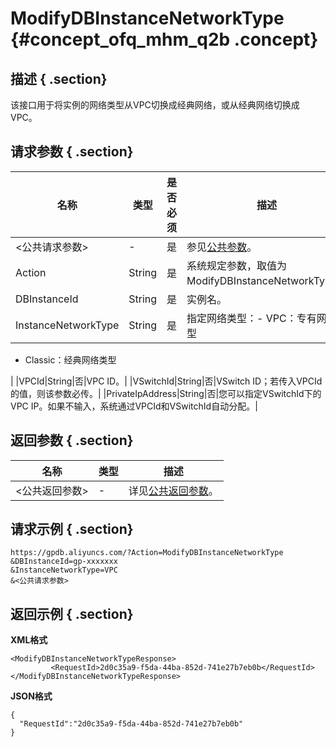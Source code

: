 # ModifyDBInstanceNetworkType {#concept_ofq_mhm_q2b .concept}

## 描述 { .section}

该接口用于将实例的网络类型从VPC切换成经典网络，或从经典网络切换成VPC。

## 请求参数 { .section}

|名称|类型|是否必须|描述|
|--|--|----|--|
|<公共请求参数\>|-|是|参见[公共参数](intl.zh-CN/API参考/公共参数.md#)。|
|Action|String|是|系统规定参数，取值为ModifyDBInstanceNetworkType。|
|DBInstanceId|String|是|实例名。|
|InstanceNetworkType|String|是|指定网络类型：-   VPC：专有网络类型
-   Classic：经典网络类型

|
|VPCId|String|否|VPC ID。|
|VSwitchId|String|否|VSwitch ID；若传入VPCId的值，则该参数必传。|
|PrivateIpAddress|String|否|您可以指定VSwitchId下的VPC IP。如果不输入，系统通过VPCId和VSwitchId自动分配。|

## 返回参数 { .section}

|名称|类型|描述|
|--|--|--|
|<公共返回参数\>|-|详见[公共返回参数](intl.zh-CN/API参考/公共参数.md#section_apd_1rv_3bb)。|

## 请求示例 { .section}

```
https://gpdb.aliyuncs.com/?Action=ModifyDBInstanceNetworkType
&DBInstanceId=gp-xxxxxxx
&InstanceNetworkType=VPC
&<公共请求参数>
```

## 返回示例 { .section}

**XML格式**

```
<ModifyDBInstanceNetworkTypeResponse>
         <RequestId>2d0c35a9-f5da-44ba-852d-741e27b7eb0b</RequestId>
</ModifyDBInstanceNetworkTypeResponse>
```

**JSON格式**

```
{
  "RequestId":"2d0c35a9-f5da-44ba-852d-741e27b7eb0b"
}
```

